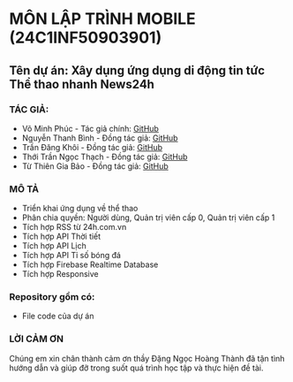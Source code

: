 # MÔN LẬP TRÌNH MOBILE (24C1INF50903901)

## Tên dự án: Xây dụng ứng dụng di động tin tức Thể thao nhanh News24h

### TÁC GIẢ:

- Võ Minh Phúc - Tác giả chính: [GitHub](https://github.com/phuclemon)
- Nguyễn Thanh Bình - Đồng tác giả: [GitHub](https://github.com/thanhbinhtest)
- Trần Đăng Khôi - Đồng tác giả: [GitHub](https://github.com/Trandangkhoihp193)
- Thới Trần Ngọc Thạch - Đồng tác giả: [GitHub](https://github.com/ngocthach041104)
- Từ Thiên Gia Bảo  - Đồng tác giả: [GitHub](https://github.com/Tony9029)

### MÔ TẢ
- Triển khai ứng dụng về thể thao
- Phân chia quyền: Người dùng, Quản trị viên cấp 0, Quản trị viên cấp 1
- Tích hợp RSS từ 24h.com.vn
- Tích hợp API Thời tiết
- Tích hợp API Lịch
- Tích hợp API Tỉ số bóng đá
- Tích hợp Firebase Realtime Database
- Tích hợp Responsive




### Repository gồm có:
- File code của dự án
### LỜI CẢM ƠN
Chúng em xin chân thành cảm ơn thầy Đặng Ngọc Hoàng Thành đã tận tình hướng dẫn và giúp đỡ trong suốt quá trình học tập và thực hiện đề tài.


  



